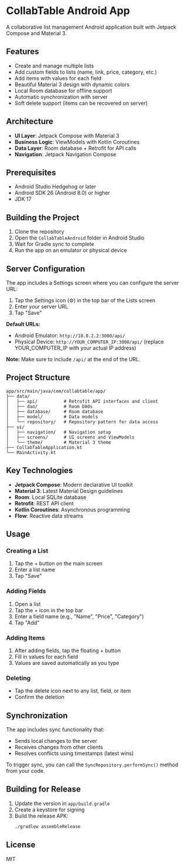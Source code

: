 # CollabTable Android App

A collaborative list management Android application built with Jetpack Compose and Material 3.

## Features

- Create and manage multiple lists
- Add custom fields to lists (name, link, price, category, etc.)
- Add items with values for each field
- Beautiful Material 3 design with dynamic colors
- Local Room database for offline support
- Automatic synchronization with server
- Soft delete support (items can be recovered on server)

## Architecture

- **UI Layer**: Jetpack Compose with Material 3
- **Business Logic**: ViewModels with Kotlin Coroutines
- **Data Layer**: Room database + Retrofit for API calls
- **Navigation**: Jetpack Navigation Compose

## Prerequisites

- Android Studio Hedgehog or later
- Android SDK 26 (Android 8.0) or higher
- JDK 17

## Building the Project

1. Clone the repository
2. Open the `CollabTableAndroid` folder in Android Studio
3. Wait for Gradle sync to complete
4. Run the app on an emulator or physical device

## Server Configuration

The app includes a Settings screen where you can configure the server URL:

1. Tap the Settings icon (⚙️) in the top bar of the Lists screen
2. Enter your server URL
3. Tap "Save"

**Default URLs:**
- Android Emulator: `http://10.0.2.2:3000/api/`
- Physical Device: `http://YOUR_COMPUTER_IP:3000/api/` (replace YOUR_COMPUTER_IP with your actual IP address)

**Note:** Make sure to include `/api/` at the end of the URL.

## Project Structure

```
app/src/main/java/com/collabtable/app/
├── data/
│   ├── api/          # Retrofit API interfaces and client
│   ├── dao/          # Room DAOs
│   ├── database/     # Room database
│   ├── model/        # Data models
│   └── repository/   # Repository pattern for data access
├── ui/
│   ├── navigation/   # Navigation setup
│   ├── screens/      # UI screens and ViewModels
│   └── theme/        # Material 3 theme
├── CollabTableApplication.kt
└── MainActivity.kt
```

## Key Technologies

- **Jetpack Compose**: Modern declarative UI toolkit
- **Material 3**: Latest Material Design guidelines
- **Room**: Local SQLite database
- **Retrofit**: REST API client
- **Kotlin Coroutines**: Asynchronous programming
- **Flow**: Reactive data streams

## Usage

### Creating a List
1. Tap the + button on the main screen
2. Enter a list name
3. Tap "Save"

### Adding Fields
1. Open a list
2. Tap the + icon in the top bar
3. Enter a field name (e.g., "Name", "Price", "Category")
4. Tap "Add"

### Adding Items
1. After adding fields, tap the floating + button
2. Fill in values for each field
3. Values are saved automatically as you type

### Deleting
- Tap the delete icon next to any list, field, or item
- Confirm the deletion

## Synchronization

The app includes sync functionality that:
- Sends local changes to the server
- Receives changes from other clients
- Resolves conflicts using timestamps (latest wins)

To trigger sync, you can call the `SyncRepository.performSync()` method from your code.

## Building for Release

1. Update the version in `app/build.gradle`
2. Create a keystore for signing
3. Build the release APK:
   ```bash
   ./gradlew assembleRelease
   ```

## License

MIT
